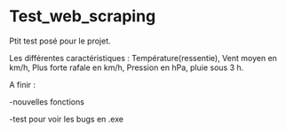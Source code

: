 # Test_web_scraping
Ptit test posé pour le projet.

Les différentes caractéristiques :  Température(ressentie), Vent moyen en km/h, Plus forte rafale en km/h, Pression en hPa, pluie sous 3 h.

A finir :

-nouvelles fonctions

-test pour voir les bugs en .exe

